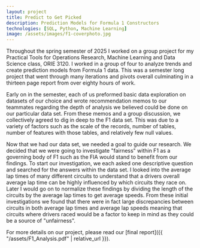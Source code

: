 ```yaml
---
layout: project
title: Predict to Get Picked
description: Prediction Models for Formula 1 Constructors
technologies: [SQL, Python, Machine Learning]
image: /assets/images/f1-coverphoto.jpg
---
```


Throughout the spring semester of 2025 I worked on a group project for my Practical Tools for Operations Research, Machine Learning and Data Science class, ORIE 3120. I worked in a group of four to analyze trends and create prediction models from Formula 1 data. This was a semester long project that went through many iterations and pivots overall culminating in a thirteen page report from over eighty hours of work.

Early on in the semester, each of us preformed basic data exploration on datasets of our choice and wrote recommendation memos to our teammates regarding the depth of analysis we believed could be done on our particular data set. From these memos and a group discussion, we collectively agreed to dig in deep to the F1 data set. This was due to a variety of factors such as the scale of the records, number of tables, number of features with those tables, and relatively few null values.

Now that we had our data set, we needed a goal to guide our research. We decided that we were going to investigate "fairness" within F1 as a governing body of F1 such as the FIA would stand to benefit from our findings. To start our investigation, we each asked one descriptive question and searched for the answers within the data set. I looked into the average lap times of many different circuits to understand that a drivers overall average lap time can be highly influenced by which circuits they race on. Later I would go on to normalize these findings by dividing the length of the circuits by the average lap times to get average speeds. From these initial investigations we found that there were in fact large discrepancies between circuits in both average lap times and average lap speeds meaning that circuits where drivers raced would be a factor to keep in mind as they could be a source of "unfairness".



For more details on our project, please read our [final report]({{ "/assets/F1_Analysis.pdf" | relative_url }}).
